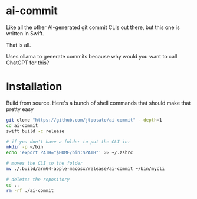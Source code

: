 # ai-commit

Like all the other AI-generated git commit CLIs out there, but this one is written in Swift.

That is all.

Uses ollama to generate commits because why would you want to call ChatGPT for this?

# Installation
Build from source. Here's a bunch of shell commands that should make that pretty easy

```sh
git clone "https://github.com/jtpotato/ai-commit" --depth=1
cd ai-commit
swift build -c release

# if you don't have a folder to put the CLI in:
mkdir -p ~/bin
echo 'export PATH="$HOME/bin:$PATH"' >> ~/.zshrc

# moves the CLI to the folder
mv ./.build/arm64-apple-macosx/release/ai-commit ~/bin/mycli

# deletes the repository
cd ..
rm -rf ./ai-commit
```
